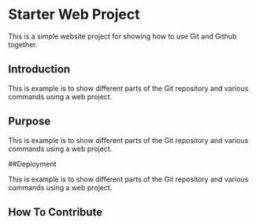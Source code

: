 # Starter Web Project

This is a simple website project for
showing how to use Git and Github together.

## Introduction

This is example is to show different parts of the Git repository and
various commands using a web project.

## Purpose

This is example is to show different parts of the Git repository and
various commands using a web project.

##Deployment

This is example is to show different parts of the Git repository and
various commands using a web project.

## How To Contribute
